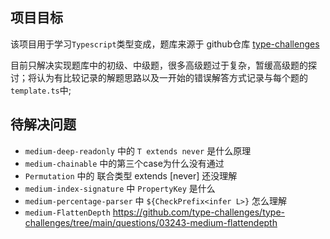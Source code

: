 ## 项目目标

该项目用于学习`Typescript`类型变成，题库来源于 github仓库 [type-challenges](https://github.com/type-challenges/type-challenges)

目前只解决实现题库中的初级、中级题，很多高级题过于复杂，暂缓高级题的探讨；将认为有比较记录的解题思路以及一开始的错误解答方式记录与每个题的`template.ts`中;

## 待解决问题

- `medium-deep-readonly` 中的 `T extends never` 是什么原理
- `medium-chainable` 中的第三个case为什么没有通过
- `Permutation` 中的 联合类型 extends [never] 还没理解
- `medium-index-signature` 中 `PropertyKey` 是什么
- `medium-percentage-parser` 中 `${CheckPrefix<infer L>}`  怎么理解
- `medium-FlattenDepth`  <https://github.com/type-challenges/type-challenges/tree/main/questions/03243-medium-flattendepth>
